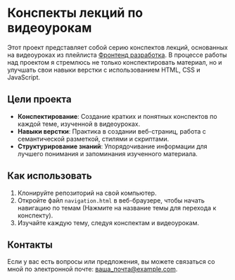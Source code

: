 # Конспекты лекций по видеоурокам

Этот проект представляет собой серию конспектов лекций, основанных на видеоуроках из плейлиста [Фронтенд разработка](https://www.youtube.com/playlist?list=PLM6XATa8CAG4F9nAIYNS5oAiPotxwLFIr). В процессе работы над проектом я стремлюсь не только конспектировать материал, но и улучшать свои навыки верстки с использованием HTML, CSS и JavaScript.

## Цели проекта

- **Конспектирование**: Создание кратких и понятных конспектов по каждой теме, изученной в видеоуроках.
- **Навыки верстки**: Практика в создании веб-страниц, работа с семантической разметкой, стилями и скриптами.
- **Структурирование знаний**: Упорядочивание информации для лучшего понимания и запоминания изученного материала.

## Как использовать

1. Клонируйте репозиторий на свой компьютер.
2. Откройте файл `navigation.html` в веб-браузере, чтобы начать навигацию по темам (Нажмите на название темы для перехода к конспекту).
3. Изучайте каждую тему, следуя конспектам и видеоурокам.

## Контакты

Если у вас есть вопросы или предложения, вы можете связаться со мной по электронной почте: [ваша_почта@example.com](mailto:ваша_почта@example.com).
